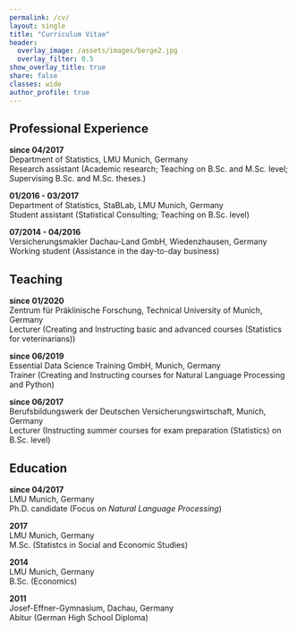 ```yaml
---
permalink: /cv/
layout: single
title: "Curriculum Vitae"
header:
  overlay_image: /assets/images/berge2.jpg
  overlay_filter: 0.5
show_overlay_title: true
share: false
classes: wide
author_profile: true  
---
```


Professional Experience
---------------

__since 04/2017__<br/>
Department of Statistics, LMU Munich, Germany<br/>
Research assistant (Academic research; Teaching on B.Sc. and M.Sc. level; Supervising B.Sc. and M.Sc. theses.)

__01/2016 - 03/2017__<br/>
Department of Statistics, StaBLab, LMU Munich, Germany<br/>
Student assistant (Statistical Consulting; Teaching on B.Sc. level)

__07/2014 - 04/2016__<br/>
Versicherungsmakler Dachau-Land GmbH, Wiedenzhausen, Germany<br/>
Working student (Assistance in the day-to-day business)

Teaching
---------------

__since 01/2020__<br/>
Zentrum für Präklinische Forschung, Technical University of Munich, Germany<br/>
Lecturer (Creating and Instructing basic and advanced courses (Statistics for veterinarians))

__since 06/2019__<br/>
Essential Data Science Training GmbH, Munich, Germany<br/>
Trainer (Creating and Instructing courses for Natural Language Processing and Python)

__since 06/2017__<br/>
Berufsbildungswerk der Deutschen Versicherungswirtschaft, Munich, Germany<br/>
Lecturer (Instructing summer courses for exam preparation (Statistics) on B.Sc. level)


Education
---------------

__since 04/2017__<br/>
LMU Munich, Germany<br/>
Ph.D. candidate (Focus on _Natural Language Processing_)

__2017__<br/>
LMU Munich, Germany<br/>
M.Sc. (Statistcs in Social and Economic Studies)

__2014__<br/>
LMU Munich, Germany<br/>
B.Sc. (Economics)

__2011__<br/>
Josef-Effner-Gymnasium, Dachau, Germany<br/>
Abitur (German High School Diploma)
